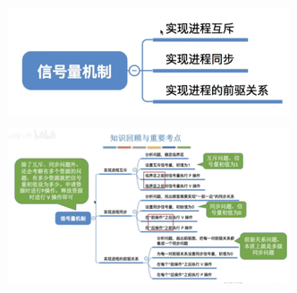 


![输入图片说明](/imgs/2025-09-18/RhTQgoX66WGeUHz2.png)

![输入图片说明](/imgs/2025-09-18/Z9gJOO477iWuucBp.png)
<!--stackedit_data:
eyJoaXN0b3J5IjpbMTc0ODY1MjQwNl19
-->